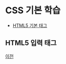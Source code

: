 # CSS 기본 학습

- [HTML5 기본 태그](https://github.com/SeoDongWoo1216/StudyHtml/blob/main/01_HTML/text_header.html)


## HTML5 입력 태그
[이전](https://github.com/SeoDongWoo1216/StudyHtml)
